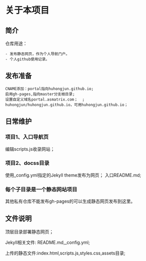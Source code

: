 # 关于本项目

## 简介

仓库用途：

    - 发布静态网页，作为个人导航门户。
    - 个人github使用记录。

## 发布准备

    CNAME添加：portal指向huhongjun.github.io;
    启用gh-pages,指向master分支根目录;
    设置自定义域名portal.asmatrix.com；  ;  
    huhongjun/huhongjun.github.io，可用huhongjun.github.io； 

## 日常维护

### 项目1、入口导航页

编辑scripts.js收录网站；

### 项目2、docss目录

使用_config.yml指定的Jekyll theme发布为网页；
入口README.md;

### 每个子目录是一个静态网站项目

其他私有仓库不能发布gh-pages的可以生成静态网页发布到这里。

## 文件说明

顶层目录部署静态网页；

Jekyll相关文件: README.md,_config.yml;  

上传的静态文件:index.html,scripts.js,styles.css,assets目录;

